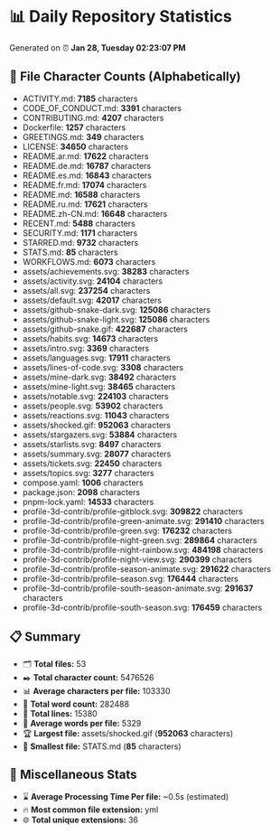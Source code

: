 # 📊 Daily Repository Statistics
Generated on ⏰ **Jan 28, Tuesday 02:23:07 PM**

## 📂 File Character Counts (Alphabetically)
- ACTIVITY.md: **7185** characters
- CODE_OF_CONDUCT.md: **3391** characters
- CONTRIBUTING.md: **4207** characters
- Dockerfile: **1257** characters
- GREETINGS.md: **349** characters
- LICENSE: **34650** characters
- README.ar.md: **17622** characters
- README.de.md: **16787** characters
- README.es.md: **16843** characters
- README.fr.md: **17074** characters
- README.md: **16588** characters
- README.ru.md: **17621** characters
- README.zh-CN.md: **16648** characters
- RECENT.md: **5488** characters
- SECURITY.md: **1171** characters
- STARRED.md: **9732** characters
- STATS.md: **85** characters
- WORKFLOWS.md: **6073** characters
- assets/achievements.svg: **38283** characters
- assets/activity.svg: **24104** characters
- assets/all.svg: **237254** characters
- assets/default.svg: **42017** characters
- assets/github-snake-dark.svg: **125086** characters
- assets/github-snake-light.svg: **125086** characters
- assets/github-snake.gif: **422687** characters
- assets/habits.svg: **14673** characters
- assets/intro.svg: **3369** characters
- assets/languages.svg: **17911** characters
- assets/lines-of-code.svg: **3308** characters
- assets/mine-dark.svg: **38492** characters
- assets/mine-light.svg: **38465** characters
- assets/notable.svg: **224103** characters
- assets/people.svg: **53902** characters
- assets/reactions.svg: **11043** characters
- assets/shocked.gif: **952063** characters
- assets/stargazers.svg: **53884** characters
- assets/starlists.svg: **8497** characters
- assets/summary.svg: **28077** characters
- assets/tickets.svg: **22450** characters
- assets/topics.svg: **3277** characters
- compose.yaml: **1006** characters
- package.json: **2098** characters
- pnpm-lock.yaml: **14533** characters
- profile-3d-contrib/profile-gitblock.svg: **309822** characters
- profile-3d-contrib/profile-green-animate.svg: **291410** characters
- profile-3d-contrib/profile-green.svg: **176232** characters
- profile-3d-contrib/profile-night-green.svg: **289864** characters
- profile-3d-contrib/profile-night-rainbow.svg: **484198** characters
- profile-3d-contrib/profile-night-view.svg: **290399** characters
- profile-3d-contrib/profile-season-animate.svg: **291622** characters
- profile-3d-contrib/profile-season.svg: **176444** characters
- profile-3d-contrib/profile-south-season-animate.svg: **291637** characters
- profile-3d-contrib/profile-south-season.svg: **176459** characters

## 📋 Summary
- 🗂️ **Total files:** 53
- ✒️ **Total character count:** 5476526
- 📊 **Average characters per file:** 103330
- 📝 **Total word count:** 282488
- 🧾 **Total lines:** 15380
- 📐 **Average words per file:** 5329
- 🏆 **Largest file:** assets/shocked.gif (**952063** characters)
- 🥉 **Smallest file:** STATS.md (**85** characters)

## 🌟 Miscellaneous Stats
- ⌛ **Average Processing Time Per file:** ~0.5s (estimated)
- 🔥 **Most common file extension:** yml
- 🌐 **Total unique extensions:** 36

